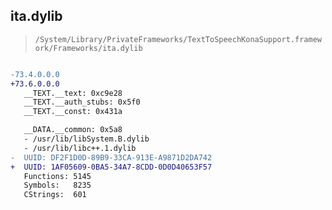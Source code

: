 ## ita.dylib

> `/System/Library/PrivateFrameworks/TextToSpeechKonaSupport.framework/Frameworks/ita.dylib`

```diff

-73.4.0.0.0
+73.6.0.0.0
   __TEXT.__text: 0xc9e28
   __TEXT.__auth_stubs: 0x5f0
   __TEXT.__const: 0x431a

   __DATA.__common: 0x5a8
   - /usr/lib/libSystem.B.dylib
   - /usr/lib/libc++.1.dylib
-  UUID: DF2F1D0D-89B9-33CA-913E-A9871D2DA742
+  UUID: 1AF05609-0BA5-34A7-8CDD-0D0D40653F57
   Functions: 5145
   Symbols:   8235
   CStrings:  601

```
